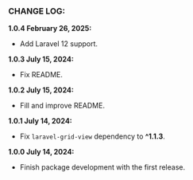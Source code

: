 ### CHANGE LOG:

**1.0.4 February 26, 2025:**
- Add Laravel 12 support.

**1.0.3 July 15, 2024:**
- Fix README.

**1.0.2 July 15, 2024:**
- Fill and improve README.

**1.0.1 July 14, 2024:**
- Fix `laravel-grid-view` dependency to **^1.1.3**.

**1.0.0 July 14, 2024:**
- Finish package development with the first release.

